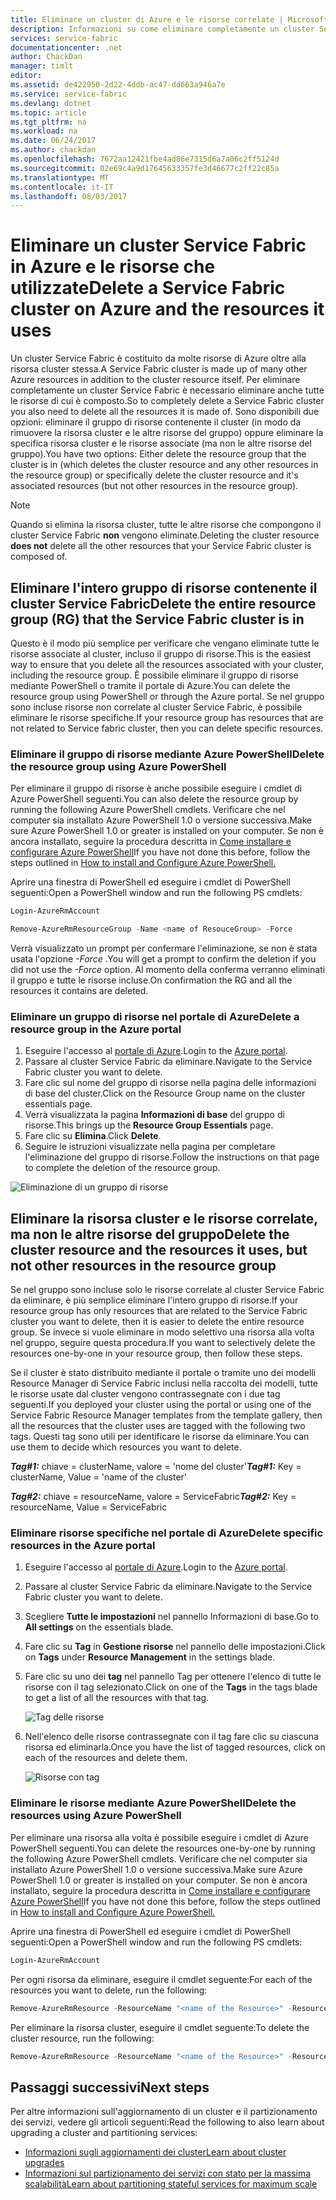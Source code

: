 ```yaml
---
title: Eliminare un cluster di Azure e le risorse correlate | Microsoft Docs
description: Informazioni su come eliminare completamente un cluster Service Fabric rimuovendo il gruppo di risorse contenente il cluster o rimuovendo le risorse in modo selettivo.
services: service-fabric
documentationcenter: .net
author: ChackDan
manager: timlt
editor: 
ms.assetid: de422950-2d22-4ddb-ac47-dd663a946a7e
ms.service: service-fabric
ms.devlang: dotnet
ms.topic: article
ms.tgt_pltfrm: na
ms.workload: na
ms.date: 06/24/2017
ms.author: chackdan
ms.openlocfilehash: 7672aa12421fbe4ad86e7315d6a7a06c2ff5124d
ms.sourcegitcommit: 02e69c4a9d17645633357fe3d46677c2ff22c85a
ms.translationtype: MT
ms.contentlocale: it-IT
ms.lasthandoff: 08/03/2017
---
```

# <a name="delete-a-service-fabric-cluster-on-azure-and-the-resources-it-uses"></a><span data-ttu-id="1dd56-103">Eliminare un cluster Service Fabric in Azure e le risorse che utilizzate</span><span class="sxs-lookup"><span data-stu-id="1dd56-103">Delete a Service Fabric cluster on Azure and the resources it uses</span></span>
<span data-ttu-id="1dd56-104">Un cluster Service Fabric è costituito da molte risorse di Azure oltre alla risorsa cluster stessa.</span><span class="sxs-lookup"><span data-stu-id="1dd56-104">A Service Fabric cluster is made up of many other Azure resources in addition to the cluster resource itself.</span></span> <span data-ttu-id="1dd56-105">Per eliminare completamente un cluster Service Fabric è necessario eliminare anche tutte le risorse di cui è composto.</span><span class="sxs-lookup"><span data-stu-id="1dd56-105">So to completely delete a Service Fabric cluster you also need to delete all the resources it is made of.</span></span>
<span data-ttu-id="1dd56-106">Sono disponibili due opzioni: eliminare il gruppo di risorse contenente il cluster (in modo da rimuovere la risorsa cluster e le altre risorse del gruppo) oppure eliminare la specifica risorsa cluster e le risorse associate (ma non le altre risorse del gruppo).</span><span class="sxs-lookup"><span data-stu-id="1dd56-106">You have two options: Either delete the resource group that the cluster is in (which deletes the cluster resource and any other resources in the resource group) or specifically delete the cluster resource and it's associated resources (but not other resources in the resource group).</span></span>

> [!NOTE]
> <span data-ttu-id="1dd56-107">Quando si elimina la risorsa cluster, tutte le altre risorse che compongono il cluster Service Fabric **non** vengono eliminate.</span><span class="sxs-lookup"><span data-stu-id="1dd56-107">Deleting the cluster resource **does not** delete all the other resources that your Service Fabric cluster is composed of.</span></span>
> 
> 

## <a name="delete-the-entire-resource-group-rg-that-the-service-fabric-cluster-is-in"></a><span data-ttu-id="1dd56-108">Eliminare l'intero gruppo di risorse contenente il cluster Service Fabric</span><span class="sxs-lookup"><span data-stu-id="1dd56-108">Delete the entire resource group (RG) that the Service Fabric cluster is in</span></span>
<span data-ttu-id="1dd56-109">Questo è il modo più semplice per verificare che vengano eliminate tutte le risorse associate al cluster, incluso il gruppo di risorse.</span><span class="sxs-lookup"><span data-stu-id="1dd56-109">This is the easiest way to ensure that you delete all the resources associated with your cluster, including the resource group.</span></span> <span data-ttu-id="1dd56-110">È possibile eliminare il gruppo di risorse mediante PowerShell o tramite il portale di Azure.</span><span class="sxs-lookup"><span data-stu-id="1dd56-110">You can delete the resource group using PowerShell or through the Azure portal.</span></span> <span data-ttu-id="1dd56-111">Se nel gruppo sono incluse risorse non correlate al cluster Service Fabric, è possibile eliminare le risorse specifiche.</span><span class="sxs-lookup"><span data-stu-id="1dd56-111">If your resource group has resources that are not related to Service fabric cluster, then you can delete specific resources.</span></span>

### <a name="delete-the-resource-group-using-azure-powershell"></a><span data-ttu-id="1dd56-112">Eliminare il gruppo di risorse mediante Azure PowerShell</span><span class="sxs-lookup"><span data-stu-id="1dd56-112">Delete the resource group using Azure PowerShell</span></span>
<span data-ttu-id="1dd56-113">Per eliminare il gruppo di risorse è anche possibile eseguire i cmdlet di Azure PowerShell seguenti.</span><span class="sxs-lookup"><span data-stu-id="1dd56-113">You can also delete the resource group by running the following Azure PowerShell cmdlets.</span></span> <span data-ttu-id="1dd56-114">Verificare che nel computer sia installato Azure PowerShell 1.0 o versione successiva.</span><span class="sxs-lookup"><span data-stu-id="1dd56-114">Make sure Azure PowerShell 1.0 or greater is installed on your computer.</span></span> <span data-ttu-id="1dd56-115">Se non è ancora installato, seguire la procedura descritta in [Come installare e configurare Azure PowerShell](/powershell/azure/overview)</span><span class="sxs-lookup"><span data-stu-id="1dd56-115">If you have not done this before, follow the steps outlined in [How to install and Configure Azure PowerShell.](/powershell/azure/overview)</span></span>

<span data-ttu-id="1dd56-116">Aprire una finestra di PowerShell ed eseguire i cmdlet di PowerShell seguenti:</span><span class="sxs-lookup"><span data-stu-id="1dd56-116">Open a PowerShell window and run the following PS cmdlets:</span></span>

```powershell
Login-AzureRmAccount

Remove-AzureRmResourceGroup -Name <name of ResouceGroup> -Force
```

<span data-ttu-id="1dd56-117">Verrà visualizzato un prompt per confermare l'eliminazione, se non è stata usata l'opzione *-Force* .</span><span class="sxs-lookup"><span data-stu-id="1dd56-117">You will get a prompt to confirm the deletion if you did not use the *-Force* option.</span></span> <span data-ttu-id="1dd56-118">Al momento della conferma verranno eliminati il gruppo e tutte le risorse incluse.</span><span class="sxs-lookup"><span data-stu-id="1dd56-118">On confirmation the RG and all the resources it contains are deleted.</span></span>

### <a name="delete-a-resource-group-in-the-azure-portal"></a><span data-ttu-id="1dd56-119">Eliminare un gruppo di risorse nel portale di Azure</span><span class="sxs-lookup"><span data-stu-id="1dd56-119">Delete a resource group in the Azure portal</span></span>
1. <span data-ttu-id="1dd56-120">Eseguire l'accesso al [portale di Azure](https://portal.azure.com).</span><span class="sxs-lookup"><span data-stu-id="1dd56-120">Login to the [Azure portal](https://portal.azure.com).</span></span>
2. <span data-ttu-id="1dd56-121">Passare al cluster Service Fabric da eliminare.</span><span class="sxs-lookup"><span data-stu-id="1dd56-121">Navigate to the Service Fabric cluster you want to delete.</span></span>
3. <span data-ttu-id="1dd56-122">Fare clic sul nome del gruppo di risorse nella pagina delle informazioni di base del cluster.</span><span class="sxs-lookup"><span data-stu-id="1dd56-122">Click on the Resource Group name on the cluster essentials page.</span></span>
4. <span data-ttu-id="1dd56-123">Verrà visualizzata la pagina **Informazioni di base** del gruppo di risorse.</span><span class="sxs-lookup"><span data-stu-id="1dd56-123">This brings up the **Resource Group Essentials** page.</span></span>
5. <span data-ttu-id="1dd56-124">Fare clic su **Elimina**.</span><span class="sxs-lookup"><span data-stu-id="1dd56-124">Click **Delete**.</span></span>
6. <span data-ttu-id="1dd56-125">Seguire le istruzioni visualizzate nella pagina per completare l'eliminazione del gruppo di risorse.</span><span class="sxs-lookup"><span data-stu-id="1dd56-125">Follow the instructions on that page to complete the deletion of the resource group.</span></span>

![Eliminazione di un gruppo di risorse][ResourceGroupDelete]

## <a name="delete-the-cluster-resource-and-the-resources-it-uses-but-not-other-resources-in-the-resource-group"></a><span data-ttu-id="1dd56-127">Eliminare la risorsa cluster e le risorse correlate, ma non le altre risorse del gruppo</span><span class="sxs-lookup"><span data-stu-id="1dd56-127">Delete the cluster resource and the resources it uses, but not other resources in the resource group</span></span>
<span data-ttu-id="1dd56-128">Se nel gruppo sono incluse solo le risorse correlate al cluster Service Fabric da eliminare, è più semplice eliminare l'intero gruppo di risorse.</span><span class="sxs-lookup"><span data-stu-id="1dd56-128">If your resource group has only resources that are related to the Service Fabric cluster you want to delete, then it is easier to delete the entire resource group.</span></span> <span data-ttu-id="1dd56-129">Se invece si vuole eliminare in modo selettivo una risorsa alla volta nel gruppo, seguire questa procedura.</span><span class="sxs-lookup"><span data-stu-id="1dd56-129">If you want to selectively delete the resources one-by-one in your resource group, then follow these steps.</span></span>

<span data-ttu-id="1dd56-130">Se il cluster è stato distribuito mediante il portale o tramite uno dei modelli Resource Manager di Service Fabric inclusi nella raccolta dei modelli, tutte le risorse usate dal cluster vengono contrassegnate con i due tag seguenti.</span><span class="sxs-lookup"><span data-stu-id="1dd56-130">If you deployed your cluster using the portal or using one of the Service Fabric Resource Manager templates from the template gallery, then all the resources that the cluster uses are tagged with the following two tags.</span></span> <span data-ttu-id="1dd56-131">Questi tag sono utili per identificare le risorse da eliminare.</span><span class="sxs-lookup"><span data-stu-id="1dd56-131">You can use them to decide which resources you want to delete.</span></span>

<span data-ttu-id="1dd56-132">***Tag#1:*** chiave = clusterName, valore = 'nome del cluster'</span><span class="sxs-lookup"><span data-stu-id="1dd56-132">***Tag#1:*** Key = clusterName, Value = 'name of the cluster'</span></span>

<span data-ttu-id="1dd56-133">***Tag#2:*** chiave = resourceName, valore = ServiceFabric</span><span class="sxs-lookup"><span data-stu-id="1dd56-133">***Tag#2:*** Key = resourceName, Value = ServiceFabric</span></span>

### <a name="delete-specific-resources-in-the-azure-portal"></a><span data-ttu-id="1dd56-134">Eliminare risorse specifiche nel portale di Azure</span><span class="sxs-lookup"><span data-stu-id="1dd56-134">Delete specific resources in the Azure portal</span></span>
1. <span data-ttu-id="1dd56-135">Eseguire l'accesso al [portale di Azure](https://portal.azure.com).</span><span class="sxs-lookup"><span data-stu-id="1dd56-135">Login to the [Azure portal](https://portal.azure.com).</span></span>
2. <span data-ttu-id="1dd56-136">Passare al cluster Service Fabric da eliminare.</span><span class="sxs-lookup"><span data-stu-id="1dd56-136">Navigate to the Service Fabric cluster you want to delete.</span></span>
3. <span data-ttu-id="1dd56-137">Scegliere **Tutte le impostazioni** nel pannello Informazioni di base.</span><span class="sxs-lookup"><span data-stu-id="1dd56-137">Go to **All settings** on the essentials blade.</span></span>
4. <span data-ttu-id="1dd56-138">Fare clic su **Tag** in **Gestione risorse** nel pannello delle impostazioni.</span><span class="sxs-lookup"><span data-stu-id="1dd56-138">Click on **Tags** under **Resource Management** in the settings blade.</span></span>
5. <span data-ttu-id="1dd56-139">Fare clic su uno dei **tag** nel pannello Tag per ottenere l'elenco di tutte le risorse con il tag selezionato.</span><span class="sxs-lookup"><span data-stu-id="1dd56-139">Click on one of the **Tags** in the tags blade to get a list of all the resources with that tag.</span></span>
   
    ![Tag delle risorse][ResourceTags]
6. <span data-ttu-id="1dd56-141">Nell'elenco delle risorse contrassegnate con il tag fare clic su ciascuna risorsa ed eliminarla.</span><span class="sxs-lookup"><span data-stu-id="1dd56-141">Once you have the list of tagged resources, click on each of the resources and delete them.</span></span>
   
    ![Risorse con tag][TaggedResources]

### <a name="delete-the-resources-using-azure-powershell"></a><span data-ttu-id="1dd56-143">Eliminare le risorse mediante Azure PowerShell</span><span class="sxs-lookup"><span data-stu-id="1dd56-143">Delete the resources using Azure PowerShell</span></span>
<span data-ttu-id="1dd56-144">Per eliminare una risorsa alla volta è possibile eseguire i cmdlet di Azure PowerShell seguenti.</span><span class="sxs-lookup"><span data-stu-id="1dd56-144">You can delete the resources one-by-one by running the following Azure PowerShell cmdlets.</span></span> <span data-ttu-id="1dd56-145">Verificare che nel computer sia installato Azure PowerShell 1.0 o versione successiva.</span><span class="sxs-lookup"><span data-stu-id="1dd56-145">Make sure Azure PowerShell 1.0 or greater is installed on your computer.</span></span> <span data-ttu-id="1dd56-146">Se non è ancora installato, seguire la procedura descritta in [Come installare e configurare Azure PowerShell](/powershell/azure/overview)</span><span class="sxs-lookup"><span data-stu-id="1dd56-146">If you have not done this before, follow the steps outlined in [How to install and Configure Azure PowerShell.](/powershell/azure/overview)</span></span>

<span data-ttu-id="1dd56-147">Aprire una finestra di PowerShell ed eseguire i cmdlet di PowerShell seguenti:</span><span class="sxs-lookup"><span data-stu-id="1dd56-147">Open a PowerShell window and run the following PS cmdlets:</span></span>

```powershell
Login-AzureRmAccount
```
<span data-ttu-id="1dd56-148">Per ogni risorsa da eliminare, eseguire il cmdlet seguente:</span><span class="sxs-lookup"><span data-stu-id="1dd56-148">For each of the resources you want to delete, run the following:</span></span>

```powershell
Remove-AzureRmResource -ResourceName "<name of the Resource>" -ResourceType "<Resource Type>" -ResourceGroupName "<name of the resource group>" -Force
```

<span data-ttu-id="1dd56-149">Per eliminare la risorsa cluster, eseguire il cmdlet seguente:</span><span class="sxs-lookup"><span data-stu-id="1dd56-149">To delete the cluster resource, run the following:</span></span>

```powershell
Remove-AzureRmResource -ResourceName "<name of the Resource>" -ResourceType "Microsoft.ServiceFabric/clusters" -ResourceGroupName "<name of the resource group>" -Force
```

## <a name="next-steps"></a><span data-ttu-id="1dd56-150">Passaggi successivi</span><span class="sxs-lookup"><span data-stu-id="1dd56-150">Next steps</span></span>
<span data-ttu-id="1dd56-151">Per altre informazioni sull'aggiornamento di un cluster e il partizionamento dei servizi, vedere gli articoli seguenti:</span><span class="sxs-lookup"><span data-stu-id="1dd56-151">Read the following to also learn about upgrading a cluster and partitioning services:</span></span>

* [<span data-ttu-id="1dd56-152">Informazioni sugli aggiornamenti dei cluster</span><span class="sxs-lookup"><span data-stu-id="1dd56-152">Learn about cluster upgrades</span></span>](service-fabric-cluster-upgrade.md)
* [<span data-ttu-id="1dd56-153">Informazioni sul partizionamento dei servizi con stato per la massima scalabilità</span><span class="sxs-lookup"><span data-stu-id="1dd56-153">Learn about partitioning stateful services for maximum scale</span></span>](service-fabric-concepts-partitioning.md)

<!--Image references-->
[ResourceGroupDelete]: ./media/service-fabric-cluster-delete/ResourceGroupDelete.PNG

[ResourceTags]: ./media/service-fabric-cluster-delete/ResourceTags.png

[TaggedResources]: ./media/service-fabric-cluster-delete/TaggedResources.PNG
